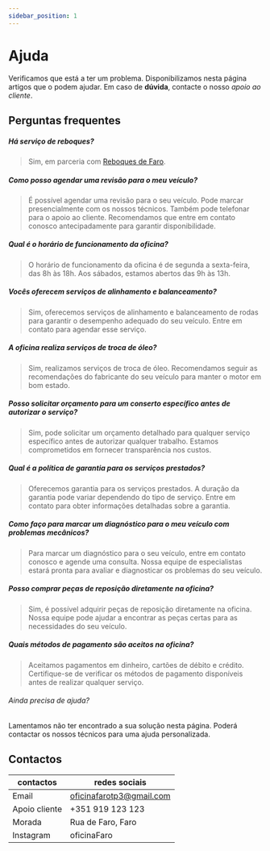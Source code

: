 ```yaml
---
sidebar_position: 1
---
```


# Ajuda

Verificamos que está a ter um problema. Disponibilizamos nesta página artigos que o podem ajudar. Em caso de **dúvida**, contacte o nosso *apoio ao cliente*.

## Perguntas frequentes

##### Há serviço de reboques?
> Sim, em parceria com [Reboques de Faro](https://reboquesfaro.pt).

##### Como posso agendar uma revisão para o meu veículo?
> É possível agendar uma revisão para o seu veículo. Pode marcar presencialmente com os nossos técnicos. Também pode telefonar para o apoio ao cliente. Recomendamos que entre em contato conosco antecipadamente para garantir disponibilidade.

##### Qual é o horário de funcionamento da oficina?
> O horário de funcionamento da oficina é de segunda a sexta-feira, das 8h às 18h. Aos sábados, estamos abertos das 9h às 13h.

##### Vocês oferecem serviços de alinhamento e balanceamento?
> Sim, oferecemos serviços de alinhamento e balanceamento de rodas para garantir o desempenho adequado do seu veículo. Entre em contato para agendar esse serviço.

##### A oficina realiza serviços de troca de óleo?
> Sim, realizamos serviços de troca de óleo. Recomendamos seguir as recomendações do fabricante do seu veículo para manter o motor em bom estado.

##### Posso solicitar orçamento para um conserto específico antes de autorizar o serviço?
> Sim, pode solicitar um orçamento detalhado para qualquer serviço específico antes de autorizar qualquer trabalho. Estamos comprometidos em fornecer transparência nos custos.

##### Qual é a política de garantia para os serviços prestados?
> Oferecemos garantia para os serviços prestados. A duração da garantia pode variar dependendo do tipo de serviço. Entre em contato para obter informações detalhadas sobre a garantia.

##### Como faço para marcar um diagnóstico para o meu veículo com problemas mecânicos?
> Para marcar um diagnóstico para o seu veículo, entre em contato conosco e agende uma consulta. Nossa equipe de especialistas estará pronta para avaliar e diagnosticar os problemas do seu veículo.

##### Posso comprar peças de reposição diretamente na oficina?
> Sim, é possível adquirir peças de reposição diretamente na oficina. Nossa equipe pode ajudar a encontrar as peças certas para as necessidades do seu veículo.

##### Quais métodos de pagamento são aceitos na oficina?
> Aceitamos pagamentos em dinheiro, cartões de débito e crédito. Certifique-se de verificar os métodos de pagamento disponíveis antes de realizar qualquer serviço.

###### Ainda precisa de ajuda?

Lamentamos não ter encontrado a sua solução nesta página. Poderá contactar os nossos técnicos para uma ajuda personalizada.


## Contactos

| contactos       | redes sociais                |
| --------------- | ---------------------------- |
| Email           | oficinafarotp3@gmail.com     |
| Apoio cliente   | +351 919 123 123             |
| Morada          | Rua de Faro, Faro            |
| Instagram       | oficinaFaro                  |